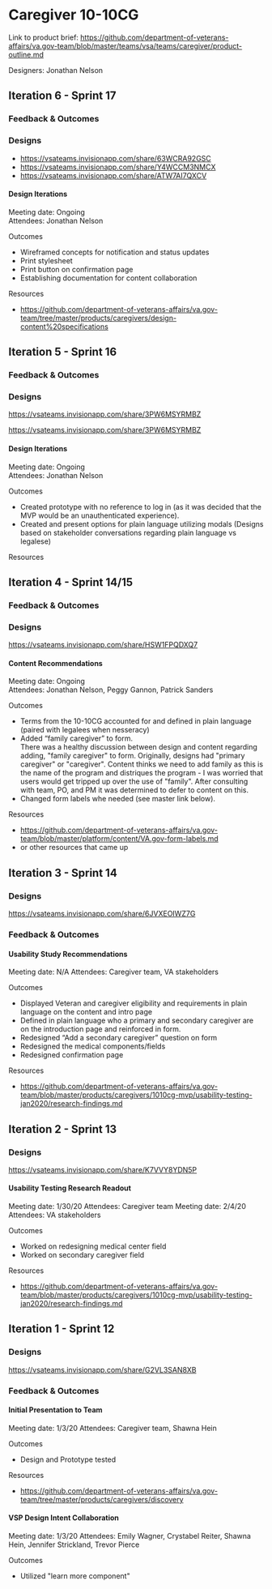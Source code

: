 # Caregiver 10-10CG
Link to product brief: https://github.com/department-of-veterans-affairs/va.gov-team/blob/master/teams/vsa/teams/caregiver/product-outline.md

Designers: Jonathan Nelson

## Iteration 6 - Sprint 17

### Feedback & Outcomes

### Designs
- https://vsateams.invisionapp.com/share/63WCRA92GSC
- https://vsateams.invisionapp.com/share/Y4WCCM3NMCX
- https://vsateams.invisionapp.com/share/ATW7AI7QXCV


#### Design Iterations  
Meeting date: Ongoing    
Attendees: Jonathan Nelson

Outcomes
- Wireframed concepts for notification and status updates
- Print stylesheet 
- Print button on confirmation page 
- Establishing documentation for content collaboration 

Resources
- https://github.com/department-of-veterans-affairs/va.gov-team/tree/master/products/caregivers/design-content%20specifications



## Iteration 5 - Sprint 16

### Feedback & Outcomes

### Designs
https://vsateams.invisionapp.com/share/3PW6MSYRMBZ

https://vsateams.invisionapp.com/share/3PW6MSYRMBZ

#### Design Iterations  
Meeting date: Ongoing    
Attendees: Jonathan Nelson

Outcomes
- Created prototype with no reference to log in (as it was decided that the MVP would be an unauthenticated experience).
- Created and present options for plain language utilizing modals (Designs based on stakeholder conversations regarding plain language vs legalese)

Resources



## Iteration 4 - Sprint 14/15

### Feedback & Outcomes

### Designs
https://vsateams.invisionapp.com/share/HSW1FPQDXQ7

#### Content Recommendations
Meeting date: Ongoing   
Attendees: Jonathan Nelson, Peggy Gannon, Patrick Sanders 

Outcomes
- Terms from the 10-10CG accounted for and defined in plain language (paired with legalees when nesseracy) 
- Added “family caregiver” to form.  
There  was a healthy discussion between design and content regarding adding, "family caregiver" to form. Originally, designs had "primary caregiver" or "caregiver".  Content thinks we need to add family as this is the name of the program and distriques the program - I was worried that users would get tripped up over the use of "family". After consulting with team, PO, and PM it was determined to defer to content on this. 
- Changed form labels whe needed (see master link below). 

Resources
- https://github.com/department-of-veterans-affairs/va.gov-team/blob/master/platform/content/VA.gov-form-labels.md
- or other resources that came up


## Iteration 3 - Sprint 14

### Designs
https://vsateams.invisionapp.com/share/6JVXEOIWZ7G


### Feedback & Outcomes

#### Usability Study Recommendations
Meeting date: N/A 
Attendees: Caregiver team, VA stakeholders  

Outcomes
- Displayed Veteran and caregiver eligibility and requirements in plain language on the content and intro page
- Defined in plain language who a primary and secondary caregiver are on the introduction page and reinforced in form.
- Redesigned “Add a secondary caregiver” question on form 
- Redesigned the medical components/fields
- Redesigned confirmation page 

Resources
- https://github.com/department-of-veterans-affairs/va.gov-team/blob/master/products/caregivers/1010cg-mvp/usability-testing-jan2020/research-findings.md

## Iteration 2 - Sprint 13

### Designs
https://vsateams.invisionapp.com/share/K7VVY8YDN5P

#### Usability Testing Research Readout
Meeting date: 1/30/20
Attendees: Caregiver team
Meeting date: 2/4/20
Attendees: VA stakeholders 

Outcomes
- Worked on redesigning medical center field
- Worked on secondary caregiver field

Resources
- https://github.com/department-of-veterans-affairs/va.gov-team/blob/master/products/caregivers/1010cg-mvp/usability-testing-jan2020/research-findings.md


## Iteration 1 - Sprint 12

### Designs
https://vsateams.invisionapp.com/share/G2VL3SAN8XB


### Feedback & Outcomes

#### Initial Presentation to Team
Meeting date: 1/3/20 
Attendees: Caregiver team, Shawna Hein 

Outcomes
- Design and Prototype tested 

Resources
- https://github.com/department-of-veterans-affairs/va.gov-team/tree/master/products/caregivers/discovery

#### VSP Design Intent Collaboration
Meeting date: 1/3/20 
Attendees: Emily Wagner, Crystabel Reiter, Shawna Hein, Jennifer Strickland, Trevor Pierce 

Outcomes
- Utilized "learn more component" 




